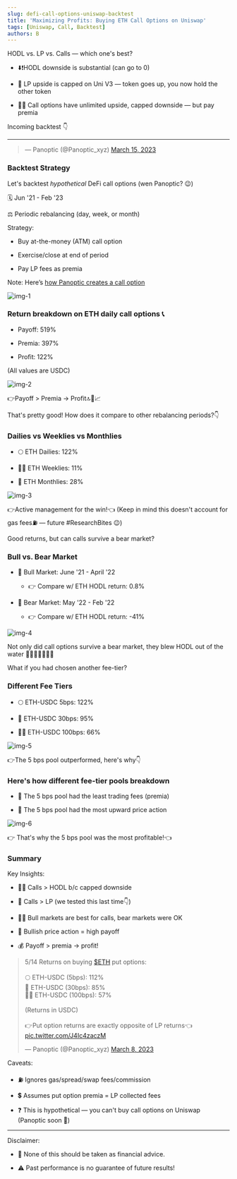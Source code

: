 ```yaml
---
slug: defi-call-options-uniswap-backtest
title: 'Maximizing Profits: Buying ETH Call Options on Uniswap'
tags: [Uniswap, Call, Backtest]
authors: B
---
```

HODL vs. LP vs. Calls — which one's best?

-   ⬇️❗HODL downside is substantial (can go to 0)
    
-   🧢 LP upside is capped on Uni V3 — token goes up, you now hold the other token
    
-   🚫🧢 Call options have unlimited upside, capped downside — but pay premia
    

Incoming backtest 👇

<!--truncate-->

----------

<blockquote class="twitter-tweet" data-conversation="none"><p lang="en" dir="ltr"></p>&mdash; Panoptic (@Panoptic_xyz) <a href="https://twitter.com/Panoptic_xyz/status/1636122852054425600?ref_src=twsrc%5Etfw">March 15, 2023</a></blockquote> <script async src="https://platform.twitter.com/widgets.js" charset="utf-8"></script>

### Backtest Strategy

Let's backtest *hypothetical* DeFi call options (wen Panoptic? 😉)

🗓️ Jun '21 - Feb '23

⚖️ Periodic rebalancing (day, week, or month)

Strategy:

-   Buy at-the-money (ATM) call option
    
-   Exercise/close at end of period
    
-   Pay LP fees as premia
    

Note: Here’s [how Panoptic creates a call option](https://docs.panoptic.xyz/docs/panoptic-protocol/option-properties#creating-a-call-option)

![img-1](./img-1.png)

### Return breakdown on ETH daily call options 📞

-   Payoff: 519%
    
-   Premia: 397%
    
-   Profit: 122%

(All values are USDC)
    
![img-2](./img-2.png)

👉Payoff > Premia → Profit🔝🤑📈

That's pretty good! How does it compare to other rebalancing periods?👇

### Dailies vs Weeklies vs Monthlies

- 🌕 ETH Dailies: 122%

- 🧑‍🚀 ETH Weeklies: 11%

- 🚀 ETH Monthlies: 28%

![img-3](./img-3.png)

👉Active management for the win!👈 (Keep in mind this doesn't account for gas fees⛽ — future #ResearchBites 😉)

Good returns, but can calls survive a bear market?

### Bull vs. Bear Market

-   🐂 Bull Market: June '21 - April '22
    
    -   👉 Compare w/ ETH HODL return: 0.8%
        
-   🐻 Bear Market: May '22 - Feb '22
    
    -   👉 Compare w/ ETH HODL return: -41%
        
![img-4](./img-4.png)

Not only did call options survive a bear market, they blew HODL out of the water 💎🙌🙅🏻‍♂️🌊💨

What if you had chosen another fee-tier?

### Different Fee Tiers

-   🌕 ETH-USDC 5bps: 122%
    
-   🚀 ETH-USDC 30bps: 95%
    
-   🧑‍🚀 ETH-USDC 100bps: 66%
    

![img-5](./img-5.png)

👉The 5 bps pool outperformed, here's why👇

### Here's how different fee-tier pools breakdown

-   🧾 The 5 bps pool had the least trading fees (premia)
    
-   🚀 The 5 bps pool had the most upward price action
    
![img-6](./img-6.png)

👉 That's why the 5 bps pool was the most profitable!👈

### Summary
Key Insights:

-   💎🙌 Calls > HODL b/c capped downside
    
-   🌊 Calls > LP (we tested this last time👇)
    
-   🐂🐻 Bull markets are best for calls, bear markets were OK
    
-   🚀 Bullish price action = high payoff
    
-   💰 Payoff > premia → profit!
    
<blockquote class="twitter-tweet" data-conversation="none"><p lang="en" dir="ltr">5/14 Returns on buying <a href="https://twitter.com/search?q=%24ETH&amp;src=ctag&amp;ref_src=twsrc%5Etfw">$ETH</a> put options:<br/><br/>🌕 ETH-USDC (5bps): 112%<br/>🚀 ETH-USDC (30bps): 85%<br/>🧑‍🚀 ETH-USDC (100bps): 57%<br/><br/>(Returns in USDC)<br/><br/>👉Put option returns are exactly opposite of LP returns👈 <a href="https://t.co/J4Ic4zaczM">pic.twitter.com/J4Ic4zaczM</a></p>&mdash; Panoptic (@Panoptic_xyz) <a href="https://twitter.com/Panoptic_xyz/status/1633602281894715393?ref_src=twsrc%5Etfw">March 8, 2023</a></blockquote> <script async src="https://platform.twitter.com/widgets.js" charset="utf-8"></script>

Caveats:

-   ⛽ Ignores gas/spread/swap fees/commission
    
-   💲 Assumes put option premia = LP collected fees
    
-   ❓ This is hypothetical — you can't buy call options on Uniswap (Panoptic soon 🤫)
    

----------

Disclaimer:

-   📢 None of this should be taken as financial advice.
    
-   ⚠️ Past performance is no guarantee of future results!